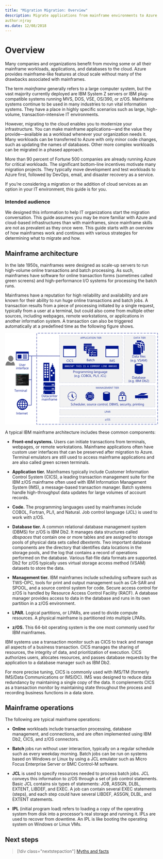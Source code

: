 ```yaml
---
title: "Migration Migration: Overview"
description: Migrate applications from mainframe environments to Azure, a proven, highly available, and scalable infrastructure for systems that currently run on mainframes. 
author:njray
ms.date: 12/08/2018
---
```


# Overview

Many companies and organizations benefit from moving some or all their mainframe workloads, applications, and databases to the cloud. Azure provides mainframe-like features at cloud scale without many of the drawbacks associated with mainframes.

The term *mainframe* generally refers to a large computer system, but the vast majority currently deployed are IBM System Z servers or IBM plug-compatible systems running MVS, DOS, VSE, OS/390, or z/OS. Mainframe systems continue to be used in many industries to run vital information systems. They have a place in highly specific scenarios such as large, high-volume,  transaction-intensive IT environments.

However, migrating to the cloud enables you to modernize your infrastructure. You can make mainframe applications—and the value they provide—available as a workload whenever your organization needs it. Many workloads can be transferred to Azure with only minor code changes, such as updating the names of databases. Other more complex workloads can be migrated in a phased approach.

More than 90 percent of Fortune 500 companies are already running Azure for critical workloads. The significant bottom-line incentives motivate many migration projects. They typically move development and test workloads to Azure first, followed by DevOps, email, and disaster recovery as a service.

If you’re considering a migration or the addition of cloud services as an option in your IT environment, this guide is for you.

### Intended audience

We designed this information to help IT organizations start the migration conversation. This guide assumes you may be more familiar with Azure and cloud-based infrastructures than with mainframes, since mainframe skills are not as prevalent as they once were. This guide starts with an overview of how mainframes work and continues with various strategies for determining what to migrate and how.

## Mainframe architecture

In the late 1950s, mainframes were designed as scale-up servers to run high-volume online transactions and batch processing. As such, mainframes have software for online transaction forms (sometimes called green screens) and high-performance I/O systems for processing the batch runs.

Mainframes have a reputation for high reliability and availability and are known for their ability to run huge online transactions and batch jobs. A transaction results from a piece of processing initiated by a single request, typically from a user at a terminal, but could also come from multiple other sources, including webpages, remote workstations, or applications in another information system. A transaction can also be triggered automatically at a predefined time as the following figure shows.

![Components in a typical IBM mainframe architecture](../media/zOS-architectural-layers.png)

A typical IBM mainframe architecture includes these common components:

-   **Front-end systems.** Users can initiate transactions from terminals, webpages, or remote workstations. Mainframe applications often have custom user interfaces that can be preserved after migration to Azure. Terminal emulators are still used to access mainframe applications and are also called green screen terminals.

-   **Application tier.** Mainframes typically include Customer Information Control System (CICS), a leading transaction management suite for the IBM z/OS mainframe often used with IBM Information Management System (IMS), a message-based transaction manager. Batch systems handle high-throughput data updates for large volumes of account records.

-   **Code.** The programming languages used by mainframes include COBOL, Fortran, PL/I, and Natural. Job control language (JCL) is used to work with z/OS.

-   **Database tier.** A common relational database management system (DBMS) for z/OS is IBM Db2. It manages data structures called *dbspaces* that contain one or more tables and are assigned to storage pools of physical data sets called *dbextents*. Two important database components are the directory that identifies data locations in the storage pools, and the log that contains a record of operations performed on the database. Various flat-file data formats are supported. Db2 for z/OS typically uses virtual storage access method (VSAM) datasets to store the data.

-   **Management tier.** IBM mainframes include scheduling software such as TWS-OPC, tools for print and output management such as CA-SAR and SPOOL, and a source control system for code. Secure access control for z/OS is handled by Resource Access Control Facility (RACF). A database manager provides access to data in the database and runs in its own partition in a z/OS environment.

-   **LPAR.** Logical partitions, or LPARs, are used to divide compute resources. A physical mainframe is partitioned into multiple LPARs.

-   **z/OS.** This 64-bit operating system is the one most commonly used for IBM mainframes.

IBM systems use a transaction monitor such as CICS to track and manage all aspects of a business transaction. CICS manages the sharing of resources, the integrity of data, and prioritization of execution. CICS authorizes users, allocates resources, and passes database requests by the application to a database manager such as IBM Db2.

For more precise tuning, CICS is commonly used with IMS/TM (formerly IMS/Data Communications or IMS/DC). IMS was designed to reduce data redundancy by maintaining a single copy of the data. It complements CICS as a transaction monitor by maintaining state throughout the process and recording business functions in a data store.

## Mainframe operations

The following are typical mainframe operations:

-   **Online** workloads include transaction processing, database management, and connections, and are often implemented using IBM Db2, CICS, and z/OS connectors.

-   **Batch** jobs run without user interaction, typically on a regular schedule such as every weekday morning. Batch jobs can be run on systems based on Windows or Linux by using a JCL emulator such as Micro Focus Enterprise Server or BMC Control-M software.

-   **JCL** is used to specify resources needed to process batch jobs. JCL conveys this information to z/OS through a set of job control statements. Basic JCL contains six types of statements: JOB, ASSGN, DLBL, EXTENT, LIBDEF, and EXEC. A job can contain several EXEC statements (steps), and each step could have several LIBDEF, ASSGN, DLBL, and EXTENT statements.

-   **IPL** (initial program load) refers to loading a copy of the operating system from disk into a processor’s real storage and running it. IPLs are used to recover from downtime. An IPL is like booting the operating system on Windows or Linux VMs.

## Next steps


> [!div class="nextstepaction"]
> [Myths and facts](myths-and-facts.md)
